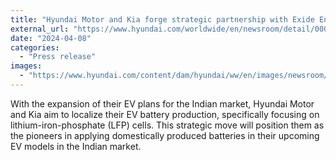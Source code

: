 ```yaml
---
title: "Hyundai Motor and Kia forge strategic partnership with Exide Energy for electric vehicle battery localization in India"
external_url: "https://www.hyundai.com/worldwide/en/newsroom/detail/0000000741"
date: "2024-04-08"
categories:
  - "Press release"
images:
  - "https://www.hyundai.com/content/dam/hyundai/ww/en/images/newsroom/news-image/2024/04/0408/gallery/gallery-240408.jpg"
---
```


With the expansion of their EV plans for the Indian market, Hyundai Motor and Kia aim to localize their EV battery production, specifically focusing on lithium-iron-phosphate (LFP) cells. This strategic move will position them as the pioneers in applying domestically produced batteries in their upcoming EV models in the Indian market.